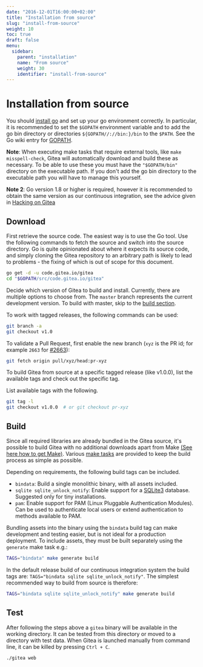 ```yaml
---
date: "2016-12-01T16:00:00+02:00"
title: "Installation from source"
slug: "install-from-source"
weight: 10
toc: true
draft: false
menu:
  sidebar:
    parent: "installation"
    name: "From source"
    weight: 30
    identifier: "install-from-source"
---
```


# Installation from source

You should [install go](https://golang.org/doc/install) and set up your go
environment correctly. In particular, it is recommended to set the `$GOPATH`
environment variable and to add the go bin directory or directories
`${GOPATH//://bin:}/bin` to the `$PATH`. See the Go wiki entry for
[GOPATH](https://github.com/golang/go/wiki/GOPATH).

**Note**: When executing make tasks that require external tools, like
`make misspell-check`, Gitea will automatically download and build these as
necessary. To be able to use these you must have the `"$GOPATH/bin"` directory
on the executable path. If you don't add the go bin directory to the
executable path you will have to manage this yourself.

**Note 2**: Go version 1.8 or higher is required, however it is recommended to
obtain the same version as our continuous integration, see the advice given in
<a href='{{ relref "docs/advanced/hacking-on-gitea.en-us.md" }}'>Hacking on
Gitea</a>

## Download

First retrieve the source code. The easiest way is to use the Go tool. Use the
following commands to fetch the source and switch into the source directory.
Go is quite opinionated about where it expects its source code, and simply
cloning the Gitea repository to an arbitrary path is likely to lead to
problems - the fixing of which is out of scope for this document.

```bash
go get -d -u code.gitea.io/gitea
cd "$GOPATH/src/code.gitea.io/gitea"
```

Decide which version of Gitea to build and install. Currently, there are
multiple options to choose from. The `master` branch represents the current
development version. To build with master, skip to the [build section](#build).

To work with tagged releases, the following commands can be used:

```bash
git branch -a
git checkout v1.0
```

To validate a Pull Request, first enable the new branch (`xyz` is the PR id;
for example `2663` for [#2663](https://github.com/go-gitea/gitea/pull/2663)):

```bash
git fetch origin pull/xyz/head:pr-xyz
```

To build Gitea from source at a specific tagged release (like v1.0.0), list the
available tags and check out the specific tag.

List available tags with the following.

```bash
git tag -l
git checkout v1.0.0  # or git checkout pr-xyz
```

## Build

Since all required libraries are already bundled in the Gitea source, it's
possible to build Gitea with no additional downloads apart from Make
<a href='{{< relref "doc/advanced/make.en-us.md" >}}'>(See here how to get Make)</a>.
Various [make tasks](https://github.com/go-gitea/gitea/blob/master/Makefile)
are provided to keep the build process as simple as possible.

Depending on requirements, the following build tags can be included.

* `bindata`: Build a single monolithic binary, with all assets included.
* `sqlite sqlite_unlock_notify`: Enable support for a
  [SQLite3](https://sqlite.org/) database. Suggested only for tiny
  installations.
* `pam`: Enable support for PAM (Linux Pluggable Authentication Modules). Can
  be used to authenticate local users or extend authentication to methods
  available to PAM.

Bundling assets into the binary using the `bindata` build tag can make
development and testing easier, but is not ideal for a production deployment.
To include assets, they must be built separately using the `generate` make
task e.g.:

```bash
TAGS="bindata" make generate build
```

In the default release build of our continuous integration system the build
tags are: `TAGS="bindata sqlite sqlite_unlock_notify"`. The simplest
recommended way to build from source is therefore:

```bash
TAGS="bindata sqlite sqlite_unlock_notify" make generate build
```

## Test

After following the steps above a `gitea` binary will be available in the working directory.
It can be tested from this directory or moved to a directory with test data. When Gitea is
launched manually from command line, it can be killed by pressing `Ctrl + C`.

```bash
./gitea web
```
